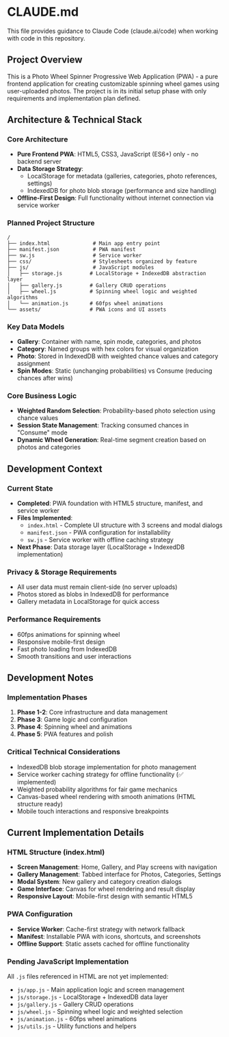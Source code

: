 # CLAUDE.md

This file provides guidance to Claude Code (claude.ai/code) when working with code in this repository.

## Project Overview

This is a Photo Wheel Spinner Progressive Web Application (PWA) - a pure frontend application for creating customizable spinning wheel games using user-uploaded photos. The project is in its initial setup phase with only requirements and implementation plan defined.

## Architecture & Technical Stack

### Core Architecture
- **Pure Frontend PWA**: HTML5, CSS3, JavaScript (ES6+) only - no backend server
- **Data Storage Strategy**: 
  - LocalStorage for metadata (galleries, categories, photo references, settings)
  - IndexedDB for photo blob storage (performance and size handling)
- **Offline-First Design**: Full functionality without internet connection via service worker

### Planned Project Structure
```
/
├── index.html              # Main app entry point
├── manifest.json           # PWA manifest
├── sw.js                   # Service worker
├── css/                    # Stylesheets organized by feature
├── js/                     # JavaScript modules
│   ├── storage.js         # LocalStorage + IndexedDB abstraction layer
│   ├── gallery.js         # Gallery CRUD operations
│   ├── wheel.js           # Spinning wheel logic and weighted algorithms
│   └── animation.js       # 60fps wheel animations
└── assets/                # PWA icons and UI assets
```

### Key Data Models
- **Gallery**: Container with name, spin mode, categories, and photos
- **Category**: Named groups with hex colors for visual organization  
- **Photo**: Stored in IndexedDB with weighted chance values and category assignment
- **Spin Modes**: Static (unchanging probabilities) vs Consume (reducing chances after wins)

### Core Business Logic
- **Weighted Random Selection**: Probability-based photo selection using chance values
- **Session State Management**: Tracking consumed chances in "Consume" mode
- **Dynamic Wheel Generation**: Real-time segment creation based on photos and categories

## Development Context

### Current State  
- **Completed**: PWA foundation with HTML5 structure, manifest, and service worker
- **Files Implemented**: 
  - `index.html` - Complete UI structure with 3 screens and modal dialogs
  - `manifest.json` - PWA configuration for installability  
  - `sw.js` - Service worker with offline caching strategy
- **Next Phase**: Data storage layer (LocalStorage + IndexedDB implementation)

### Privacy & Storage Requirements
- All user data must remain client-side (no server uploads)
- Photos stored as blobs in IndexedDB for performance
- Gallery metadata in LocalStorage for quick access

### Performance Requirements  
- 60fps animations for spinning wheel
- Responsive mobile-first design
- Fast photo loading from IndexedDB
- Smooth transitions and user interactions

## Development Notes

### Implementation Phases
1. **Phase 1-2**: Core infrastructure and data management
2. **Phase 3**: Game logic and configuration  
3. **Phase 4**: Spinning wheel and animations
4. **Phase 5**: PWA features and polish

### Critical Technical Considerations
- IndexedDB blob storage implementation for photo management
- Service worker caching strategy for offline functionality (✅ implemented)
- Weighted probability algorithms for fair game mechanics
- Canvas-based wheel rendering with smooth animations (HTML structure ready)
- Mobile touch interactions and responsive breakpoints

## Current Implementation Details

### HTML Structure (index.html)
- **Screen Management**: Home, Gallery, and Play screens with navigation
- **Gallery Management**: Tabbed interface for Photos, Categories, Settings
- **Modal System**: New gallery and category creation dialogs
- **Game Interface**: Canvas for wheel rendering and result display
- **Responsive Layout**: Mobile-first design with semantic HTML5

### PWA Configuration
- **Service Worker**: Cache-first strategy with network fallback
- **Manifest**: Installable PWA with icons, shortcuts, and screenshots
- **Offline Support**: Static assets cached for offline functionality

### Pending JavaScript Implementation
All `.js` files referenced in HTML are not yet implemented:
- `js/app.js` - Main application logic and screen management
- `js/storage.js` - LocalStorage + IndexedDB data layer
- `js/gallery.js` - Gallery CRUD operations
- `js/wheel.js` - Spinning wheel logic and weighted selection
- `js/animation.js` - 60fps wheel animations
- `js/utils.js` - Utility functions and helpers